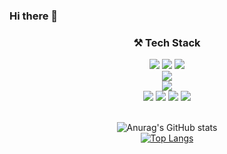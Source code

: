 ### Hi there 👋

<!--
**lDooh/lDooh** is a ✨ _special_ ✨ repository because its `README.md` (this file) appears on your GitHub profile.

Here are some ideas to get you started:

- 🔭 I’m currently working on ...
- 🌱 I’m currently learning ...
- 👯 I’m looking to collaborate on ...
- 🤔 I’m looking for help with ...
- 💬 Ask me about ...
- 📫 How to reach me: ...
- 😄 Pronouns: ...
- ⚡ Fun fact: ...
-->

<h3 align=center>⚒️ Tech Stack</h3>
<div align=center>
  <img src="https://img.shields.io/badge/Java-007396?style=flat-square&logo=java&logoColor=white">
  <img src="https://img.shields.io/badge/Python-3776AB?style=flat-square&logo=python&logoColor=white">
  <img src="https://img.shields.io/badge/JavaScript-F7DF1E?style=flat-square&logo=javascript&logoColor=white">
  <br>
  <img src="https://img.shields.io/badge/Spring Boot-6DB33F?style=flat-square&logo=springboot&logoColor=white">
  <br>
  <img src="https://img.shields.io/badge/MySQL-4479A1?style=flat-square&logo=mysql&logoColor=white">
  <br>
  <img src="https://img.shields.io/badge/Visual Studio Code-007ACC?style=flat-square&logo=visualstudiocode&logoColor=white">
  <img src="https://img.shields.io/badge/Android Studio-3DDC84?style=flat-square&logo=androidstudio&logoColor=white">
  <img src="https://img.shields.io/badge/IntelliJ IDEA-000000?style=flat-square&logo=intellijidea&logoColor=white">
  <img src="https://img.shields.io/badge/Eclipse IDE-2C2255?style=flat-square&logo=eclipseide&logoColor=white">
  <br><br>
  
<!--
  <a href="https://github.com/lDooh">
    <img src="https://img.shields.io/badge/Github-181717?style=flat-square&logo=github&logoColor=white"/>
  </a>
  &nbsp;
  <a href="mailto:dlengml0528@gmail.com">
    <img src="https://img.shields.io/badge/Gmail-EA4335?style=flat-square&logo=gmail&logoColor=white"/>
  </a>
  &nbsp;

  <br><br>
-->

  ![Anurag's GitHub stats](https://github-readme-stats.vercel.app/api?username=lDooh&show_icons=true&theme=swift)
  <br>
  [![Top Langs](https://github-readme-stats.vercel.app/api/top-langs/?username=lDooh&layout=compact&theme=swift)](https://github.com/anuraghazra/github-readme-stats)
  
<!--   [![Hits](https://hits.seeyoufarm.com/api/count/incr/badge.svg?url=https%3A%2F%2Fgithub.com%2FlDooh&count_bg=%2379C83D&title_bg=%2360AAFF&icon=&icon_color=%23E7E7E7&title=hits&edge_flat=false)](https://hits.seeyoufarm.com) -->
</div>

<br>
